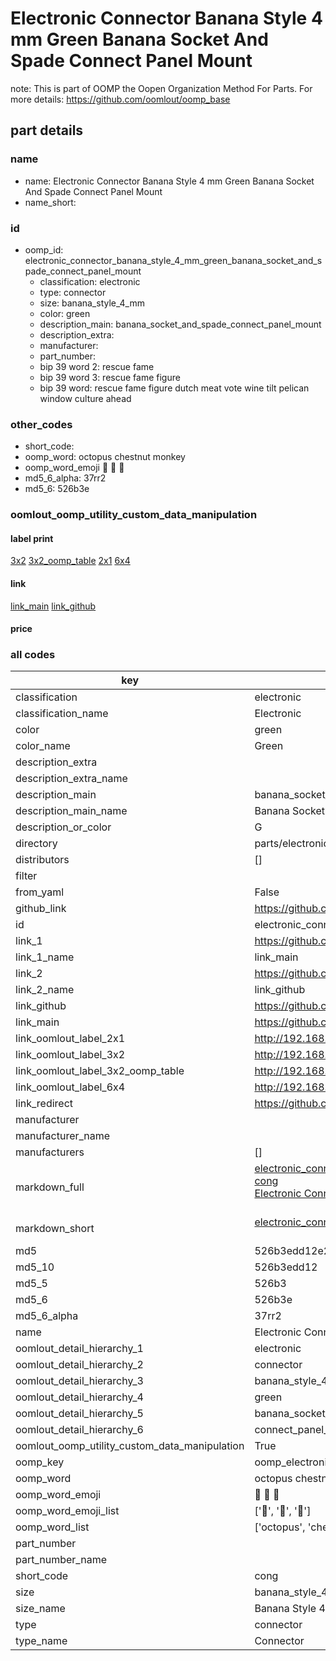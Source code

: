 # Electronic Connector Banana Style 4 mm Green Banana Socket And Spade Connect Panel Mount  

note: This is part of OOMP the Oopen Organization Method For Parts. For more details: https://github.com/oomlout/oomp_base

##  part details
  







### name
* name: Electronic Connector Banana Style 4 mm Green Banana Socket And Spade Connect Panel Mount
* name_short: 
### id
* oomp_id: electronic_connector_banana_style_4_mm_green_banana_socket_and_spade_connect_panel_mount
  * classification: electronic
  * type: connector
  * size: banana_style_4_mm
  * color: green
  * description_main: banana_socket_and_spade_connect_panel_mount
  * description_extra: 
  * manufacturer: 
  * part_number: 
  * bip 39 word 2: rescue fame
  * bip 39 word 3: rescue fame figure
  * bip 39 word: rescue fame figure dutch meat vote wine tilt pelican window culture ahead

### other_codes
* short_code: 
* oomp_word: octopus chestnut monkey
* oomp_word_emoji :octopus: :chestnut: :monkey:
* md5_6_alpha: 37rr2
* md5_6: 526b3e






### oomlout_oomp_utility_custom_data_manipulation
#### label print
[3x2](http://192.168.1.245:1112/?label=oomp%2037rr2)
[3x2_oomp_table](http://192.168.1.108:1112/?label=oomp%2037rr2)
[2x1](http://192.168.1.242:1112/?label=oomp%2037rr2)
[6x4](http://192.168.1.55:1112/?label=oomp%2037rr2)    

#### link

[link_main](https://github.com/oomlout/oomlout_oomp_version_1_messy/tree/main/parts/electronic_connector_banana_style_4_mm_green_banana_socket_and_spade_connect_panel_mount) [link_github](https://github.com/oomlout/oomlout_oomp_version_1_messy/tree/main/parts/electronic_connector_banana_style_4_mm_green_banana_socket_and_spade_connect_panel_mount)                             

#### price







### all codes 
| key | value |  
| --- | --- |  
| classification | electronic |  
| classification_name | Electronic |  
| color | green |  
| color_name | Green |  
| description_extra |  |  
| description_extra_name |  |  
| description_main | banana_socket_and_spade_connect_panel_mount |  
| description_main_name | Banana Socket And Spade Connect Panel Mount |  
| description_or_color | G  |  
| directory | parts/electronic_connector_banana_style_4_mm_green_banana_socket_and_spade_connect_panel_mount |  
| distributors | [] |  
| filter |  |  
| from_yaml | False |  
| github_link | https://github.com/oomlout/oomlout_oomp_part_src/tree/main/parts/electronic_connector_banana_style_4_mm_green_banana_socket_and_spade_connect_panel_mount |  
| id | electronic_connector_banana_style_4_mm_green_banana_socket_and_spade_connect_panel_mount |  
| link_1 | https://github.com/oomlout/oomlout_oomp_version_1_messy/tree/main/parts/electronic_connector_banana_style_4_mm_green_banana_socket_and_spade_connect_panel_mount |  
| link_1_name | link_main |  
| link_2 | https://github.com/oomlout/oomlout_oomp_version_1_messy/tree/main/parts/electronic_connector_banana_style_4_mm_green_banana_socket_and_spade_connect_panel_mount |  
| link_2_name | link_github |  
| link_github | https://github.com/oomlout/oomlout_oomp_version_1_messy/tree/main/parts/electronic_connector_banana_style_4_mm_green_banana_socket_and_spade_connect_panel_mount |  
| link_main | https://github.com/oomlout/oomlout_oomp_version_1_messy/tree/main/parts/electronic_connector_banana_style_4_mm_green_banana_socket_and_spade_connect_panel_mount |  
| link_oomlout_label_2x1 | http://192.168.1.242:1112/?label=oomp%2037rr2 |  
| link_oomlout_label_3x2 | http://192.168.1.245:1112/?label=oomp%2037rr2 |  
| link_oomlout_label_3x2_oomp_table | http://192.168.1.108:1112/?label=oomp%2037rr2 |  
| link_oomlout_label_6x4 | http://192.168.1.55:1112/?label=oomp%2037rr2 |  
| link_redirect | https://github.com/oomlout/oomlout_oomp_version_1_messy/tree/main/parts/electronic_connector_banana_style_4_mm_green_banana_socket_and_spade_connect_panel_mount |  
| manufacturer |  |  
| manufacturer_name |  |  
| manufacturers | [] |  
| markdown_full | [electronic_connector_banana_style_4_mm_green_banana_socket_and_spade_connect_panel_mount](none)<br>[cong](none)<br>[Electronic Connector Banana Style 4 Mm Green Banana Socket And Spade Connect Panel Mount](none)<br><br> |  
| markdown_short | [electronic_connector_banana_style_4_mm_green_banana_socket_and_spade_connect_panel_mount](none)<br><br> |  
| md5 | 526b3edd12e21f73d7c50446ac149db9 |  
| md5_10 | 526b3edd12 |  
| md5_5 | 526b3 |  
| md5_6 | 526b3e |  
| md5_6_alpha | 37rr2 |  
| name | Electronic Connector Banana Style 4 mm Green Banana Socket And Spade Connect Panel Mount |  
| oomlout_detail_hierarchy_1 | electronic |  
| oomlout_detail_hierarchy_2 | connector |  
| oomlout_detail_hierarchy_3 | banana_style_4_mm |  
| oomlout_detail_hierarchy_4 | green |  
| oomlout_detail_hierarchy_5 | banana_socket_and_spade |  
| oomlout_detail_hierarchy_6 | connect_panel_mount |  
| oomlout_oomp_utility_custom_data_manipulation | True |  
| oomp_key | oomp_electronic_connector_banana_style_4_mm_green_banana_socket_and_spade_connect_panel_mount |  
| oomp_word | octopus chestnut monkey |  
| oomp_word_emoji | :octopus: :chestnut: :monkey: |  
| oomp_word_emoji_list | [':octopus:', ':chestnut:', ':monkey:'] |  
| oomp_word_list | ['octopus', 'chestnut', 'monkey'] |  
| part_number |  |  
| part_number_name |  |  
| short_code | cong |  
| size | banana_style_4_mm |  
| size_name | Banana Style 4 mm |  
| type | connector |  
| type_name | Connector |  
